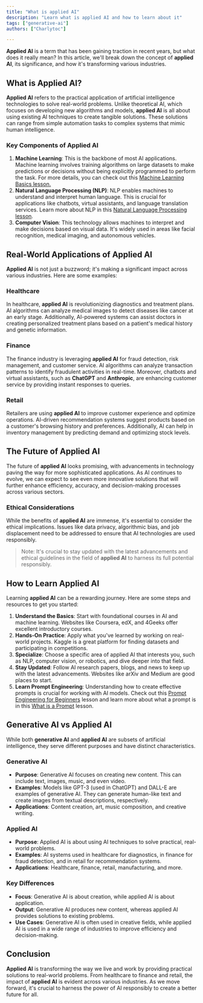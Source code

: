 ```yaml
---
title: "What is applied AI"
description: "Learn what is applied AI and how to learn about it"
tags: ["generative-ai"]
authors: ["Charlytoc"]

---
```



**Applied AI** is a term that has been gaining traction in recent years, but what does it really mean? In this article, we'll break down the concept of **applied AI**, its significance, and how it's transforming various industries. 

## What is Applied AI?

**Applied AI** refers to the practical application of artificial intelligence technologies to solve real-world problems. Unlike theoretical AI, which focuses on developing new algorithms and models, **applied AI** is all about using existing AI techniques to create tangible solutions. These solutions can range from simple automation tasks to complex systems that mimic human intelligence.

### Key Components of Applied AI

1. **Machine Learning**: This is the backbone of most AI applications. Machine learning involves training algorithms on large datasets to make predictions or decisions without being explicitly programmed to perform the task. For more details, you can check out this [Machine Learning Basics lesson.](https://4geeks.com/lesson/machine-learning-basics)
2. **Natural Language Processing (NLP)**: NLP enables machines to understand and interpret human language. This is crucial for applications like chatbots, virtual assistants, and language translation services. Learn more about NLP in this [Natural Language Processing lesson](https://4geeks.com/lesson/natural-language-processing).
3. **Computer Vision**: This technology allows machines to interpret and make decisions based on visual data. It's widely used in areas like facial recognition, medical imaging, and autonomous vehicles.

## Real-World Applications of Applied AI

**Applied AI** is not just a buzzword; it's making a significant impact across various industries. Here are some examples:

### Healthcare

In healthcare, **applied AI** is revolutionizing diagnostics and treatment plans. AI algorithms can analyze medical images to detect diseases like cancer at an early stage. Additionally, AI-powered systems can assist doctors in creating personalized treatment plans based on a patient's medical history and genetic information.

### Finance

The finance industry is leveraging **applied AI** for fraud detection, risk management, and customer service. AI algorithms can analyze transaction patterns to identify fraudulent activities in real-time. Moreover, chatbots and virtual assistants, such as **ChatGPT** and **Anthropic**, are enhancing customer service by providing instant responses to queries.

### Retail

Retailers are using **applied AI** to improve customer experience and optimize operations. AI-driven recommendation systems suggest products based on a customer's browsing history and preferences. Additionally, AI can help in inventory management by predicting demand and optimizing stock levels.

## The Future of Applied AI

The future of **applied AI** looks promising, with advancements in technology paving the way for more sophisticated applications. As AI continues to evolve, we can expect to see even more innovative solutions that will further enhance efficiency, accuracy, and decision-making processes across various sectors.

### Ethical Considerations

While the benefits of **applied AI** are immense, it's essential to consider the ethical implications. Issues like data privacy, algorithmic bias, and job displacement need to be addressed to ensure that AI technologies are used responsibly.

> Note: It's crucial to stay updated with the latest advancements and ethical guidelines in the field of **applied AI** to harness its full potential responsibly.

## How to Learn Applied AI

Learning **applied AI** can be a rewarding journey. Here are some steps and resources to get you started:

1. **Understand the Basics**: Start with foundational courses in AI and machine learning. Websites like Coursera, edX, and 4Geeks offer excellent introductory courses.
2. **Hands-On Practice**: Apply what you've learned by working on real-world projects. Kaggle is a great platform for finding datasets and participating in competitions.
3. **Specialize**: Choose a specific area of applied AI that interests you, such as NLP, computer vision, or robotics, and dive deeper into that field.
4. **Stay Updated**: Follow AI research papers, blogs, and news to keep up with the latest advancements. Websites like arXiv and Medium are good places to start.
5. **Learn Prompt Engineering**: Understanding how to create effective prompts is crucial for working with AI models. Check out this [Prompt Engineering for Beginners](https://4geeks.com/lesson/prompt-engineering-for-beginners) lesson and learn more about what a prompt is in this [What is a Prompt](https://4geeks.com/lesson/what-is-a-prompt) lesson.

## Generative AI vs Applied AI

While both **generative AI** and **applied AI** are subsets of artificial intelligence, they serve different purposes and have distinct characteristics.

### Generative AI

- **Purpose**: Generative AI focuses on creating new content. This can include text, images, music, and even video.
- **Examples**: Models like GPT-3 (used in ChatGPT) and DALL-E are examples of generative AI. They can generate human-like text and create images from textual descriptions, respectively.
- **Applications**: Content creation, art, music composition, and creative writing.

### Applied AI

- **Purpose**: Applied AI is about using AI techniques to solve practical, real-world problems.
- **Examples**: AI systems used in healthcare for diagnostics, in finance for fraud detection, and in retail for recommendation systems.
- **Applications**: Healthcare, finance, retail, manufacturing, and more.

### Key Differences

- **Focus**: Generative AI is about creation, while applied AI is about application.
- **Output**: Generative AI produces new content, whereas applied AI provides solutions to existing problems.
- **Use Cases**: Generative AI is often used in creative fields, while applied AI is used in a wide range of industries to improve efficiency and decision-making.

## Conclusion

**Applied AI** is transforming the way we live and work by providing practical solutions to real-world problems. From healthcare to finance and retail, the impact of **applied AI** is evident across various industries. As we move forward, it's crucial to harness the power of AI responsibly to create a better future for all.

